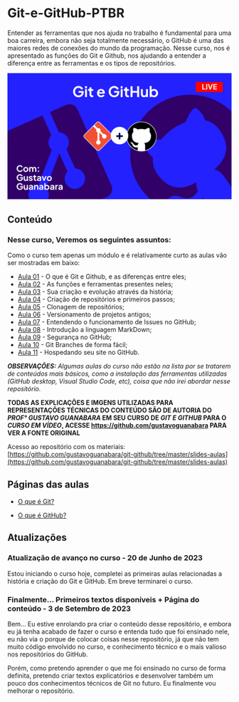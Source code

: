 # Git-e-GitHub-PTBR

Entender as ferramentas que nos ajuda no trabalho é fundamental para uma boa carreira, embora não seja totalmente necessário, o GitHub é uma das maiores redes de conexões do mundo da programação. Nesse curso, nos é apresentado as funções do Git e Github, nos ajudando a entender a diferença entre as ferramentas e os tipos de repositórios.

![Git e Github, com Gustavo Guanabara](Imagens/Git%20e%20Github%20design.png)

## Conteúdo

### Nesse curso, Veremos os seguintes assuntos:

Como o curso tem apenas um módulo e é relativamente curto as aulas vão ser mostradas em baixo:

- [Aula 01](https://www.youtube.com/watch?v=xEKo29OWILE&list=PLHz_AreHm4dm7ZULPAmadvNhH6vk9oNZA&index=1) - O que é Git e Github, e as diferenças entre eles;
- [Aula 02](https://www.youtube.com/watch?v=hcZ0qtwvN1w&list=PLHz_AreHm4dm7ZULPAmadvNhH6vk9oNZA&index=2) - As funções e ferramentas presentes neles;
- [Aula 03](https://www.youtube.com/watch?v=CJtrNuTTs4Q&list=PLHz_AreHm4dm7ZULPAmadvNhH6vk9oNZA&index=3) - Sua criação e evolução através da história;
- [Aula 04](https://www.youtube.com/watch?v=5BYm7UdCrX0&list=PLHz_AreHm4dm7ZULPAmadvNhH6vk9oNZA&index=5) - Criação de repositórios e primeiros passos;
- [Aula 05](https://www.youtube.com/watch?v=OlArEishhQg&list=PLHz_AreHm4dm7ZULPAmadvNhH6vk9oNZA&index=7) - Clonagem de repositórios;
- [Aula 06](https://www.youtube.com/watch?v=065NQCDSMb0&list=PLHz_AreHm4dm7ZULPAmadvNhH6vk9oNZA&index=8) - Versionamento de projetos antigos;
- [Aula 07](https://www.youtube.com/watch?v=mUZOySyVcuQ&list=PLHz_AreHm4dm7ZULPAmadvNhH6vk9oNZA&index=9) - Entendendo o funcionamento de Issues no GitHub;
- [Aula 08](https://www.youtube.com/watch?v=LntSB-gl-ZI&list=PLHz_AreHm4dm7ZULPAmadvNhH6vk9oNZA&index=10) - Introdução a linguagem MarkDown;
- [Aula 09](https://www.youtube.com/watch?v=bsI6P_IM_hg&list=PLHz_AreHm4dm7ZULPAmadvNhH6vk9oNZA&index=11) - Segurança no GitHub;
- [Aula 10](https://www.youtube.com/watch?v=xAOBQtSVI_k&list=PLHz_AreHm4dm7ZULPAmadvNhH6vk9oNZA&index=12) - Git Branches de forma fácil;
- [Aula 11](https://www.youtube.com/watch?v=2Y0HXnYpn9E&list=PLHz_AreHm4dm7ZULPAmadvNhH6vk9oNZA&index=13) - Hospedando seu site no GitHub.


***OBSERVAÇÕES:** Algumas aulas do curso não estão na lista por se tratarem de conteúdos mais básicos, como a instalação das ferramentas utilizadas (GitHub desktop, Visual Studio Code, etc), coisa que não irei abordar nesse repositório.*

**TODAS AS EXPLICAÇÕES E IMGENS UTILIZADAS PARA REPRESENTAÇÕES TÉCNICAS DO CONTEÚDO SÃO DE AUTORIA DO *PROF° GUSTAVO GUANABARA* EM SEU CURSO DE *GIT E GITHUB* PARA O *CURSO EM VÍDEO*, ACESSE https://github.com/gustavoguanabara PARA VER A FONTE ORIGINAL**

Acesso ao repositório com os materiais: [https://github.com/gustavoguanabara/git-github/tree/master/slides-aulas](https://github.com/gustavoguanabara/git-github/tree/master/slides-aulas)

## Páginas das aulas

- [O que é Git?](Explicações/O%20que%20é%20Git.html)

- [O que é GitHub?](Explicações/O%20que%20é%20GitHub.html)

## Atualizações

### Atualização de avanço no curso - 20 de Junho de 2023

Estou iniciando o curso hoje, completei as primeiras aulas relacionadas a história e criação do Git e GitHub. Em breve terminarei o curso.

### Finalmente... Primeiros textos disponíveis + Página do conteúdo - 3 de Setembro de 2023

Bem... Eu estive enrolando pra criar o conteúdo desse repositório, e embora eu já tenha acabado de fazer o curso e entenda tudo que foi ensinado nele, eu não via o porque de colocar coisas nesse repositório, já que não tem muito código envolvido no curso, e conhecimento técnico e o mais valioso nos repositórios do GitHub.

Porém, como pretendo aprender o que me foi ensinado no curso de forma definita, pretendo criar textos explicatórios e desenvolver também um pouco dos conhecimentos técnicos de Git no futuro. Eu finalmente vou melhorar o repositório.
